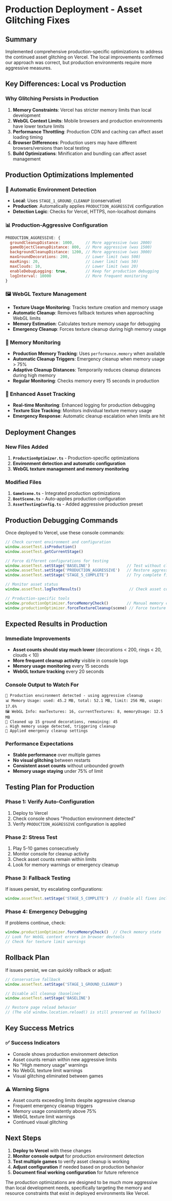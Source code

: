 # Production Deployment - Asset Glitching Fixes

## Summary
Implemented comprehensive production-specific optimizations to address the continued asset glitching on Vercel. The local improvements confirmed our approach was correct, but production environments require more aggressive measures.

## Key Differences: Local vs Production

### Why Glitching Persists in Production
1. **Memory Constraints**: Vercel has stricter memory limits than local development
2. **WebGL Context Limits**: Mobile browsers and production environments have lower texture limits
3. **Performance Throttling**: Production CDN and caching can affect asset loading timing
4. **Browser Differences**: Production users may have different browsers/versions than local testing
5. **Build Optimizations**: Minification and bundling can affect asset management

## Production Optimizations Implemented

### 🚀 Automatic Environment Detection
- **Local**: Uses `STAGE_1_GROUND_CLEANUP` (conservative)
- **Production**: Automatically applies `PRODUCTION_AGGRESSIVE` configuration
- **Detection Logic**: Checks for Vercel, HTTPS, non-localhost domains

### 📊 Production-Aggressive Configuration
```javascript
PRODUCTION_AGGRESSIVE: {
  groundCleanupDistance: 1000,     // More aggressive (was 2000)
  gameObjectCleanupDistance: 800,  // More aggressive (was 1500) 
  backgroundCleanupDistance: 1200, // More aggressive (was 3000)
  maxGroundDecorations: 200,       // Lower limit (was 500)
  maxRings: 20,                    // Lower limit (was 50)
  maxClouds: 10,                   // Lower limit (was 20)
  enableDebugLogging: true,        // Keep for production debugging
  logInterval: 10000               // More frequent monitoring
}
```

### 🖼️ WebGL Texture Management
- **Texture Usage Monitoring**: Tracks texture creation and memory usage
- **Automatic Cleanup**: Removes fallback textures when approaching WebGL limits
- **Memory Estimation**: Calculates texture memory usage for debugging
- **Emergency Cleanup**: Forces texture cleanup during high memory usage

### 🧠 Memory Monitoring
- **Production Memory Tracking**: Uses `performance.memory` when available
- **Automatic Cleanup Triggers**: Emergency cleanup when memory usage > 75%
- **Adaptive Cleanup Distances**: Temporarily reduces cleanup distances during high memory
- **Regular Monitoring**: Checks memory every 15 seconds in production

### 🔧 Enhanced Asset Tracking
- **Real-time Monitoring**: Enhanced logging for production debugging
- **Texture Size Tracking**: Monitors individual texture memory usage
- **Emergency Response**: Automatic cleanup escalation when limits are hit

## Deployment Changes

### New Files Added
1. **`ProductionOptimizer.ts`** - Production-specific optimizations
2. **Environment detection and automatic configuration**
3. **WebGL texture management and memory monitoring**

### Modified Files
1. **`GameScene.ts`** - Integrated production optimizations
2. **`BootScene.ts`** - Auto-applies production configuration  
3. **`AssetTestingConfig.ts`** - Added aggressive production preset

## Production Debugging Commands

Once deployed to Vercel, use these console commands:

```javascript
// Check current environment and configuration
window.assetTest.isProduction()
window.assetTest.getCurrentStage()

// Force different configurations for testing
window.assetTest.setStage('BASELINE')                // Test without cleanup
window.assetTest.setStage('PRODUCTION_AGGRESSIVE')   // Restore aggressive cleanup
window.assetTest.setStage('STAGE_5_COMPLETE')        // Try complete fix package

// Monitor asset status
window.assetTest.logTestResults()                     // Check asset counts

// Production-specific tools
window.productionOptimizer.forceMemoryCheck()        // Manual memory check
window.productionOptimizer.forceTextureCleanup(scene) // Force texture cleanup
```

## Expected Results in Production

### Immediate Improvements
- **Asset counts should stay much lower** (decorations < 200, rings < 20, clouds < 10)
- **More frequent cleanup activity** visible in console logs
- **Memory usage monitoring** every 15 seconds
- **WebGL texture tracking** every 20 seconds

### Console Output to Watch For
```
🚀 Production environment detected - using aggressive cleanup
📊 Memory Usage: used: 45.2 MB, total: 52.1 MB, limit: 256 MB, usage: 17.6%
🖼️ WebGL Info: maxTextures: 16, currentTextures: 8, memoryUsage: 12.5 MB
🧹 Cleaned up 15 ground decorations, remaining: 45
⚠️ High memory usage detected, triggering cleanup
🚨 Applied emergency cleanup settings
```

### Performance Expectations
- **Stable performance** over multiple games
- **No visual glitching** between restarts
- **Consistent asset counts** without unbounded growth
- **Memory usage staying** under 75% of limit

## Testing Plan for Production

### Phase 1: Verify Auto-Configuration
1. Deploy to Vercel
2. Check console shows "Production environment detected"
3. Verify `PRODUCTION_AGGRESSIVE` configuration is applied

### Phase 2: Stress Test
1. Play 5-10 games consecutively
2. Monitor console for cleanup activity
3. Check asset counts remain within limits
4. Look for memory warnings or emergency cleanup

### Phase 3: Fallback Testing
If issues persist, try escalating configurations:
```javascript
window.assetTest.setStage('STAGE_5_COMPLETE')  // Enable all fixes including proper restart
```

### Phase 4: Emergency Debugging
If problems continue, check:
```javascript
window.productionOptimizer.forceMemoryCheck()  // Check memory state
// Look for WebGL context errors in browser devtools
// Check for texture limit warnings
```

## Rollback Plan

If issues persist, we can quickly rollback or adjust:

```javascript
// Conservative fallback
window.assetTest.setStage('STAGE_1_GROUND_CLEANUP')

// Disable all cleanup (baseline)
window.assetTest.setStage('BASELINE')

// Restore page reload behavior
// (The old window.location.reload() is still preserved as fallback)
```

## Key Success Metrics

### ✅ Success Indicators
- Console shows production environment detection
- Asset counts remain within new aggressive limits
- No "High memory usage" warnings
- No WebGL texture limit warnings
- Visual glitching eliminated between games

### ⚠️ Warning Signs
- Asset counts exceeding limits despite aggressive cleanup
- Frequent emergency cleanup triggers
- Memory usage consistently above 75%
- WebGL texture limit warnings
- Continued visual glitching

## Next Steps

1. **Deploy to Vercel** with these changes
2. **Monitor console output** for production environment detection
3. **Test multiple games** to verify asset cleanup is working
4. **Adjust configuration** if needed based on production behavior
5. **Document final working configuration** for future reference

The production optimizations are designed to be much more aggressive than local development needs, specifically targeting the memory and resource constraints that exist in deployed environments like Vercel.